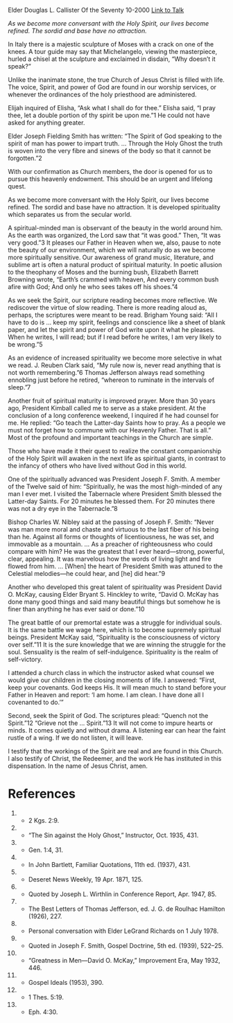 Elder Douglas L. Callister
Of the Seventy
10-2000
[Link to Talk](https://www.churchofjesuschrist.org/study/general-conference/2000/10/seeking-the-spirit-of-god?lang=eng)

_As we become more conversant with the Holy Spirit, our lives become refined. The sordid and base have no attraction._

In Italy there is a majestic sculpture of Moses with a crack on one of the knees. A tour guide may say that Michelangelo, viewing the masterpiece, hurled a chisel at the sculpture and exclaimed in disdain, “Why doesn’t it speak?”

Unlike the inanimate stone, the true Church of Jesus Christ is filled with life. The voice, Spirit, and power of God are found in our worship services, or whenever the ordinances of the holy priesthood are administered.

Elijah inquired of Elisha, “Ask what I shall do for thee.” Elisha said, “I pray thee, let a double portion of thy spirit be upon me.”1 He could not have asked for anything greater.

Elder Joseph Fielding Smith has written: “The Spirit of God speaking to the spirit of man has power to impart truth. … Through the Holy Ghost the truth is woven into the very fibre and sinews of the body so that it cannot be forgotten.”2

With our confirmation as Church members, the door is opened for us to pursue this heavenly endowment. This should be an urgent and lifelong quest.

As we become more conversant with the Holy Spirit, our lives become refined. The sordid and base have no attraction. It is developed spirituality which separates us from the secular world.

A spiritual-minded man is observant of the beauty in the world around him. As the earth was organized, the Lord saw that “it was good.” Then, “It was very good.”3 It pleases our Father in Heaven when we, also, pause to note the beauty of our environment, which we will naturally do as we become more spiritually sensitive. Our awareness of grand music, literature, and sublime art is often a natural product of spiritual maturity. In poetic allusion to the theophany of Moses and the burning bush, Elizabeth Barrett Browning wrote, “Earth’s crammed with heaven, And every common bush afire with God; And only he who sees takes off his shoes.”4

As we seek the Spirit, our scripture reading becomes more reflective. We rediscover the virtue of slow reading. There is more reading aloud as, perhaps, the scriptures were meant to be read. Brigham Young said: “All I have to do is … keep my spirit, feelings and conscience like a sheet of blank paper, and let the spirit and power of God write upon it what he pleases. When he writes, I will read; but if I read before he writes, I am very likely to be wrong.”5

As an evidence of increased spirituality we become more selective in what we read. J. Reuben Clark said, “My rule now is, never read anything that is not worth remembering.”6 Thomas Jefferson always read something ennobling just before he retired, “whereon to ruminate in the intervals of sleep.”7

Another fruit of spiritual maturity is improved prayer. More than 30 years ago, President Kimball called me to serve as a stake president. At the conclusion of a long conference weekend, I inquired if he had counsel for me. He replied: “Go teach the Latter-day Saints how to pray. As a people we must not forget how to commune with our Heavenly Father. That is all.” Most of the profound and important teachings in the Church are simple.

Those who have made it their quest to realize the constant companionship of the Holy Spirit will awaken in the next life as spiritual giants, in contrast to the infancy of others who have lived without God in this world.

One of the spiritually advanced was President Joseph F. Smith. A member of the Twelve said of him: “Spiritually, he was the most high-minded of any man I ever met. I visited the Tabernacle where President Smith blessed the Latter-day Saints. For 20 minutes he blessed them. For 20 minutes there was not a dry eye in the Tabernacle.”8

Bishop Charles W. Nibley said at the passing of Joseph F. Smith: “Never was man more moral and chaste and virtuous to the last fiber of his being than he. Against all forms or thoughts of licentiousness, he was set, and immovable as a mountain. … As a preacher of righteousness who could compare with him? He was the greatest that I ever heard—strong, powerful, clear, appealing. It was marvelous how the words of living light and fire flowed from him. … [When] the heart of President Smith was attuned to the Celestial melodies—he could hear, and [he] did hear.”9

Another who developed this great talent of spirituality was President David O. McKay, causing Elder Bryant S. Hinckley to write, “David O. McKay has done many good things and said many beautiful things but somehow he is finer than anything he has ever said or done.”10

The great battle of our premortal estate was a struggle for individual souls. It is the same battle we wage here, which is to become supremely spiritual beings. President McKay said, “Spirituality is the consciousness of victory over self.”11 It is the sure knowledge that we are winning the struggle for the soul. Sensuality is the realm of self-indulgence. Spirituality is the realm of self-victory.

I attended a church class in which the instructor asked what counsel we would give our children in the closing moments of life. I answered: “First, keep your covenants. God keeps His. It will mean much to stand before your Father in Heaven and report: ‘I am home. I am clean. I have done all I covenanted to do.’”

Second, seek the Spirit of God. The scriptures plead: “Quench not the Spirit.”12 “Grieve not the … Spirit.”13 It will not come to impure hearts or minds. It comes quietly and without drama. A listening ear can hear the faint rustle of a wing. If we do not listen, it will leave.

I testify that the workings of the Spirit are real and are found in this Church. I also testify of Christ, the Redeemer, and the work He has instituted in this dispensation. In the name of Jesus Christ, amen.

# References
1. - 2 Kgs. 2:9.
2. - “The Sin against the Holy Ghost,” Instructor, Oct. 1935, 431.
3. - Gen. 1:4, 31.
4. - In John Bartlett, Familiar Quotations, 11th ed. (1937), 431.
5. - Deseret News Weekly, 19 Apr. 1871, 125.
6. - Quoted by Joseph L. Wirthlin in Conference Report, Apr. 1947, 85.
7. - The Best Letters of Thomas Jefferson, ed. J. G. de Roulhac Hamilton (1926), 227.
8. - Personal conversation with Elder LeGrand Richards on 1 July 1978.
9. - Quoted in Joseph F. Smith, Gospel Doctrine, 5th ed. (1939), 522–25.
10. - “Greatness in Men—David O. McKay,” Improvement Era, May 1932, 446.
11. - Gospel Ideals (1953), 390.
12. - 1 Thes. 5:19.
13. - Eph. 4:30.